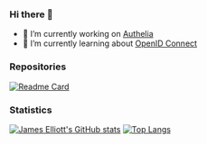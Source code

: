 ### Hi there 👋

- 🔭 I’m currently working on [Authelia](https://github.com/authelia/authelia)
- 🌱 I’m currently learning about [OpenID Connect](https://openid.net/specs/openid-connect-core-1_0.html)

### Repositories
[![Readme Card](https://github-readme-stats.vercel.app/api/pin/?username=authelia&repo=authelia&theme=monokai)](https://github.com/anuraghazra/github-readme-stats)

### Statistics

[![James Elliott's GitHub stats](https://github-readme-stats.vercel.app/api?username=james-d-elliott&theme=monokai&count_private=true)](https://github.com/anuraghazra/github-readme-stats)
[![Top Langs](https://github-readme-stats.vercel.app/api/top-langs/?username=james-d-elliott&theme=monokai&count_private=true)](https://github.com/anuraghazra/github-readme-stats)

<!--
**james-d-elliott/james-d-elliott** is a ✨ _special_ ✨ repository because its `README.md` (this file) appears on your GitHub profile.

Here are some ideas to get you started:

- 🔭 I’m currently working on ...
- 🌱 I’m currently learning ...
- 👯 I’m looking to collaborate on ...
- 🤔 I’m looking for help with ...
- 💬 Ask me about ...
- 📫 How to reach me: ...
- 😄 Pronouns: ...
- ⚡ Fun fact: ...
-->
